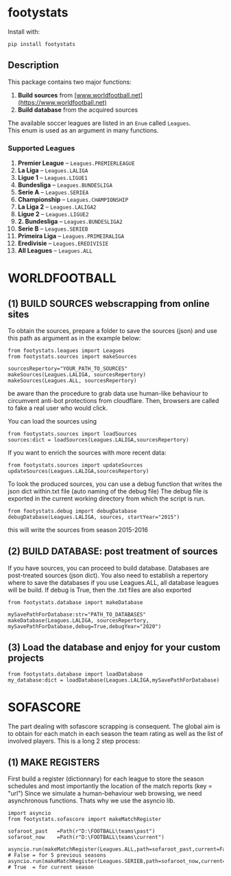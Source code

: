 # footystats
Install with:

```
pip install footystats
```

## Description

This package contains two major functions:

1. **Build sources** from [www.worldfootball.net](https://www.worldfootball.net)  
2. **Build database** from the acquired sources

The available soccer leagues are listed in an `Enum` called `Leagues`.  
This enum is used as an argument in many functions.

### Supported Leagues

1. **Premier League** – `Leagues.PREMIERLEAGUE`  
2. **La Liga** – `Leagues.LALIGA`  
3. **Ligue 1** – `Leagues.LIGUE1`  
4. **Bundesliga** – `Leagues.BUNDESLIGA`  
5. **Serie A** – `Leagues.SERIEA`  
6. **Championship** – `Leagues.CHAMPIONSHIP`  
7. **La Liga 2** – `Leagues.LALIGA2`  
8. **Ligue 2** – `Leagues.LIGUE2`  
9. **2. Bundesliga** – `Leagues.BUNDESLIGA2`  
10. **Serie B** – `Leagues.SERIEB`  
11. **Primeira Liga** – `Leagues.PRIMEIRALIGA`  
12. **Eredivisie** – `Leagues.EREDIVISIE`  
13. **All Leagues** – `Leagues.ALL`

# WORLDFOOTBALL
##	(1) BUILD SOURCES webscrapping from online sites

To obtain the sources, prepare a folder to save the sources (json) and
use this path as argument as in the example below:

```
from footystats.leagues import Leagues
from footystats.sources import makeSources

sourcesRepertory="YOUR_PATH_TO_SOURCES"
makeSources(Leagues.LALIGA, sourcesRepertory)
makeSources(Leagues.ALL, sourcesRepertory)
```
be aware than the procedure to grab data use human-like behaviour
to circumvent anti-bot protections from cloudflare. Then, browsers
are called to fake a real user who would click.

You can load the sources using
```
from footystats.sources import loadSources
sources:dict = loadSources(Leagues.LALIGA,sourcesRepertory)
```

If you want to enrich the sources with more recent data:
```
from footystats.sources import updateSources
updateSources(Leagues.LALIGA,sourcesRepertory)
```

To look the produced sources, you can use a debug function
that writes the json dict within.txt file (auto naming of the debug file)
The debug file is exported in the current working directory
from which the script is run.
```
from footystats.debug import debugDatabase
debugDatabase(Leagues.LALIGA, sources, startYear="2015")
```
this will write the sources from season 2015-2016


##	(2) BUILD DATABASE: post treatment of sources
 If you have sources, you can proceed to build database.
 Databases are post-treated sources (json dict).
 You also need to establish a repertory where to save the databases
 if you use Leagues.ALL, all database leagues will be build.
 If debug is True, then the .txt files are also exported
 ```
 from footystats.database import makeDatabase
 
 mySavePathForDatabase:str="PATH_TO_DATABASES"
 makeDatabase(Leagues.LALIGA, sourcesRepertory, mySavePathForDatabase,debug=True,debugYear="2020")
 ```
##	(3) Load the database and enjoy for your custom projects
```
from footystats.database import loadDatabase
my_database:dict = loadDatabase(Leagues.LALIGA,mySavePathForDatabase)
```

# SOFASCORE
The part dealing with sofascore scrapping is consequent. The global aim is to
obtain for each match in each season the team rating as well as the list of involved players.
This is a long 2 step process:
## (1) MAKE REGISTERS
First build a register (dictionnary) for each league to store the season schedules
and most importantly the location of the match reports (key = "url")
Since we simulate a human-behaviour web browsing, we need asynchronous functions.
Thats why we use the asyncio lib.
```
import asyncio
from footystats.sofascore import makeMatchRegister

sofaroot_past   =Path(r"D:\FOOTBALL\teams\past")
sofaroot_now    =Path(r"D:\FOOTBALL\teams\current")

asyncio.run(makeMatchRegister(Leagues.ALL,path=sofaroot_past,current=False))   # False = for 5 previous seasons
asyncio.run(makeMatchRegister(Leagues.SERIEB,path=sofaroot_now,current=True))  # True  = for current season
```